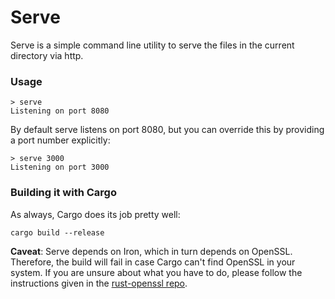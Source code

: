 Serve
=====

Serve is a simple command line utility to serve the files in the current
directory via http.

### Usage

```
> serve
Listening on port 8080
```

By default serve listens on port 8080, but you can override this by providing
a port number explicitly:

```
> serve 3000
Listening on port 3000
```

### Building it with Cargo

As always, Cargo does its job pretty well:

```
cargo build --release
```

**Caveat**: Serve depends on Iron, which in turn depends on OpenSSL. Therefore,
the build will fail in case Cargo can't find OpenSSL in your system. If you are
unsure about what you have to do, please follow the instructions given in the
[rust-openssl repo](https://github.com/sfackler/rust-openssl).
